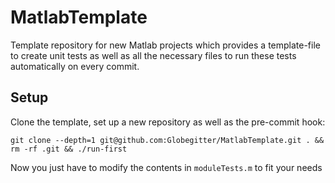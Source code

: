 MatlabTemplate
==============
Template repository for new Matlab projects which provides a template-file to create unit tests as well as all the necessary files to run these tests automatically on every commit.

## Setup

Clone the template, set up a new repository as well as the pre-commit hook:

```
git clone --depth=1 git@github.com:Globegitter/MatlabTemplate.git . && rm -rf .git && ./run-first
```

Now you just have to modify the contents in ```moduleTests.m``` to fit your needs
